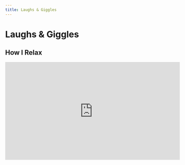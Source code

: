 ```yaml
---
title: Laughs & Giggles
---
```

# Laughs & Giggles

## How I Relax

<iframe width="560" height="315" src="https://www.youtube-nocookie.com/embed/DLu2CFDBJk0?rel=0" frameborder="0" allow="autoplay; encrypted-media" allowfullscreen></iframe>
